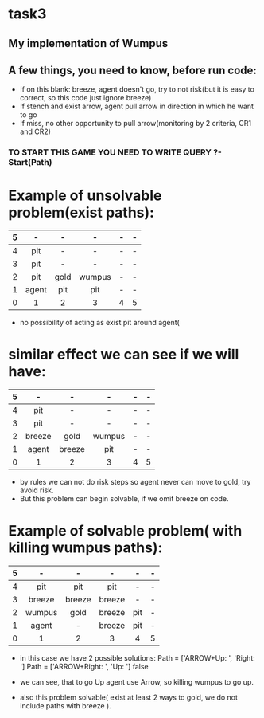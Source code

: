 # task3
## My implementation of Wumpus


## A few things, you need to know, before run code:
- If on this blank: breeze, agent doesn't go, try to not risk(but it is easy to correct, so this code just ignore breeze)
- If stench and exist arrow, agent pull arrow in direction in which he want to go
- If miss, no other opportunity to pull arrow(monitoring by 2 criteria, CR1 and CR2)

### TO START THIS GAME YOU NEED TO WRITE QUERY ?- Start(Path)

# Example of unsolvable problem(exist paths):

| 5 |  -    |  -  |  -   |  -  | -  |
| :-| :---: | :--:| :---: | :----: | ----:|
| 4 | pit   |  -   |   -   |  -   |  -  |
| 3 | pit   |   -  |   -   |    - |  -  |
| 2 | pit   | gold|wumpus|   -  |  -  |
| 1 | agent | pit | pit  |  -   |  -  |
| 0 | 1     | 2   |  3   |  4  |  5 |
 * no possibility of acting as exist pit around agent(
 
 # similar effect we can see if we will have:
 | 5 |  -    |  -  |  -   |  -  | -  |
| :-| :---: | :--:| :---: | :----: | ----:|
| 4 | pit   |  -   |   -   |  -   |  -  |
| 3 | pit   |   -  |   -   |    - |  -  |
| 2 |  breeze| gold|wumpus|   -  |  -  |
| 1 | agent | breeze | pit  |  -   |  -  |
| 0 | 1     | 2   |  3   |  4  |  5 |
* by rules we can not do risk steps so agent never can move to gold, try avoid risk.
* But this problem can begin solvable, if we omit breeze on code.

# Example of solvable problem( with killing wumpus paths):

| 5 |  -    |  -  |  -   |  -  | -  |
| :-| :---: | :--:| :---: | :----: | ----:|
| 4 | pit   |  pit  |   pit |  -   |  -  |
| 3 | breeze   |   breeze |   breeze  |    - |  -  |
| 2 | wumpus  | gold| breeze|   pit |  -  |
| 1 | agent | -  | breeze  |  pit |  -  |
| 0 | 1     | 2   |  3   |  4  |  5 |
* in this case we have 2 possible solutions:
Path = ['ARROW+Up: ', 'Right: ']
Path = ['ARROW+Right: ', 'Up: ']
false

* we can see, that to go Up agent use Arrow, so killing wumpus to go up.
* also this problem solvable( exist at least 2 ways to gold, we do not include paths with breeze ).
